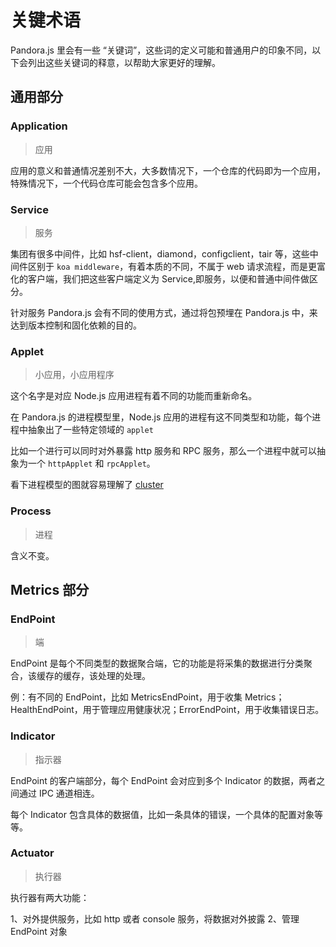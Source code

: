 # 关键术语

Pandora.js 里会有一些 “关键词”，这些词的定义可能和普通用户的印象不同，以下会列出这些关键词的释意，以帮助大家更好的理解。


## 通用部分

### Application

> 应用

应用的意义和普通情况差别不大，大多数情况下，一个仓库的代码即为一个应用，特殊情况下，一个代码仓库可能会包含多个应用。


### Service

> 服务

集团有很多中间件，比如 hsf-client，diamond，configclient，tair 等，这些中间件区别于 `koa middleware`，有着本质的不同，不属于 web 请求流程，而是更富化的客户端，我们把这些客户端定义为 Service,即服务，以便和普通中间件做区分。

针对服务 Pandora.js 会有不同的使用方式，通过将包预埋在 Pandora.js 中，来达到版本控制和固化依赖的目的。

### Applet

> 小应用，小应用程序

这个名字是对应 Node.js 应用进程有着不同的功能而重新命名。

在 Pandora.js 的进程模型里，Node.js 应用的进程有这不同类型和功能，每个进程中抽象出了一些特定领域的 `applet`

比如一个进行可以同时对外暴露 http 服务和 RPC 服务，那么一个进程中就可以抽象为一个 `httpApplet` 和 `rpcApplet`。

看下进程模型的图就容易理解了 [cluster](cluster)

### Process

> 进程

含义不变。

## Metrics 部分

### EndPoint

> 端

EndPoint 是每个不同类型的数据聚合端，它的功能是将采集的数据进行分类聚合，该缓存的缓存，该处理的处理。

例：有不同的 EndPoint，比如 MetricsEndPoint，用于收集 Metrics；HealthEndPoint，用于管理应用健康状况；ErrorEndPoint，用于收集错误日志。

### Indicator

> 指示器

EndPoint 的客户端部分，每个 EndPoint 会对应到多个 Indicator 的数据，两者之间通过 IPC 通道相连。

每个 Indicator 包含具体的数据值，比如一条具体的错误，一个具体的配置对象等等。

### Actuator

> 执行器

执行器有两大功能：

1、对外提供服务，比如 http 或者 console 服务，将数据对外披露
2、管理 EndPoint 对象
